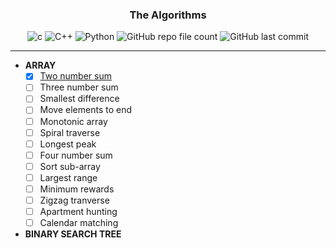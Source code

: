 <!-- ===== HEADER SECTION ===== -->
<div align=center>
  <h3>The Algorithms</h3>
  
  <!-- ===== SHIELDS SECTION ===== -->
  <img alt="c" src="https://img.shields.io/badge/C-11-informational">
  <img alt="C++" src="https://img.shields.io/badge/C%2B%2B-11-9cf">
  <img alt="Python" src="https://img.shields.io/badge/python-3.10-yellowgreen">
  <img alt="GitHub repo file count" src="https://img.shields.io/github/directory-file-count/cheenathana/the_algorithms">
  <img alt="GitHub last commit" src="https://img.shields.io/github/last-commit/cheenathana/the_algorithms">
  
  <hr>
</div>

- <b>ARRAY</b>
  - [x] [Two number sum](https://github.com/cheenathana/the_algorithms/tree/main/two_number_sum)
  - [ ] Three number sum
  - [ ] Smallest difference
  - [ ] Move elements to end
  - [ ] Monotonic array
  - [ ] Spiral traverse
  - [ ] Longest peak
  - [ ] Four number sum
  - [ ] Sort sub-array
  - [ ] Largest range
  - [ ] Minimum rewards
  - [ ] Zigzag tranverse
  - [ ] Apartment hunting
  - [ ] Calendar matching
 
- <b>BINARY SEARCH TREE</b>
